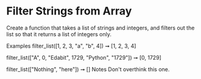 # Filter Strings from Array

Create a function that takes a list of strings and integers, and filters out the list so that it returns a list of integers only.

Examples
filter_list([1, 2, 3, "a", "b", 4]) ➞ [1, 2, 3, 4]

filter_list(["A", 0, "Edabit", 1729, "Python", "1729"]) ➞ [0, 1729]

filter_list(["Nothing", "here"]) ➞ []
Notes
Don't overthink this one.
